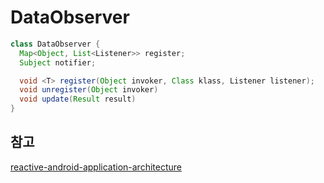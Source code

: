
# DataObserver
```java
class DataObserver {
  Map<Object, List<Listener>> register;
  Subject notifier;

  void <T> register(Object invoker, Class klass, Listener listener);
  void unregister(Object invoker)
  void update(Result result)
}
```

## 참고
[reactive-android-application-architecture](http://www.slideshare.net/ssuser70b5b8/reactive-android-application-architecture)
